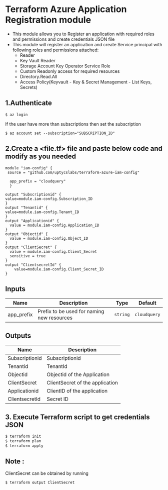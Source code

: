 # Terraform Azure Application Registration module
* This module allows you to Register an application with required roles and permissions and create credentials JSON file
* This module will register an application and create Service principal with following roles and permissions attached:
  * Reader
  * Key Vault Reader
  * Storage Account Key Operator Service Role
  * Custom Readonly access for required resources
  * Directory.Read.All 
  * Access Policy(Keyvault - Key & Secret Management - List Keys, Secrets)

## 1.Authenticate
```
$ az login
```
If the user have more than subscriptions then set the subscription
```
$ az account set --subscription="SUBSCRIPTION_ID"
```
## 2.Create a <file.tf> file and paste below code and modify as you needed

```
module "iam-config" {
 source = "github.com/uptycslabs/terraform-azure-iam-config"

  app_prefix = "cloudquery"
  }
  
output "Subscriptionid" {
value=module.iam-config.Subscription_ID
}
output "Tenantid" {
value=module.iam-config.Tenant_ID
}
output "Applicationid" {
  value = module.iam-config.Application_ID
}
output "Objectid" {
  value = module.iam-config.Object_ID
}
output "ClientSecret" {
  value = module.iam-config.Client_Secret
  sensitive = true
}
output "ClientsecretId" {
    value=module.iam-config.Client_Secret_ID
}
```

## Inputs

| Name | Description | Type | Default |
| ---- | ----------- | ---- | ------- |
| app_prefix | Prefix to be used for naming new resources | `string` | `cloudquery`|

## Outputs

| Name                    | Description      |
| ----------------------- | ---------------- |
| Subscriptionid        | Subscriptionid  |
|  Tenantid  | TenantId |
|  Objectid | Objectid of the Application|
|  ClientSecret |  ClientSecret of the application |
|  Applicationid |   ClientID of the application |
| ClientsecretId | Secret ID |


## 3. Execute Terraform script to get credentials JSON

```sh
$ terraform init
$ terraform plan
$ terraform apply
```
## Note :
ClientSecret can be obtained by running
```sh
$ terraform output ClientSecret
```
